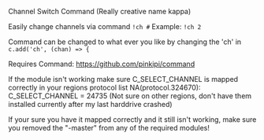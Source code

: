 Channel Switch Command (Really creative name kappa)

Easily change channels via command
`!ch #`
Example: `!ch 2`

Command can be changed to what ever you like by changing the 'ch' in `c.add('ch', (chan) => {`

Requires Command: https://github.com/pinkipi/command

If the module isn't working make sure C_SELECT_CHANNEL is mapped correctly in your regions protocol list
NA(protocol.324670): C_SELECT_CHANNEL = 24735
(Not sure on other regions, don't have them installed currently after my last harddrive crashed)

If your sure you have it mapped correctly and it still isn't working, make sure you removed the "-master" from any of the required modules!